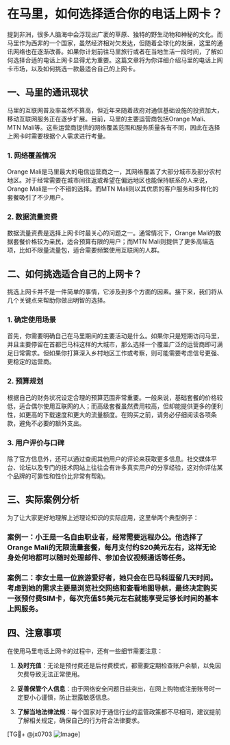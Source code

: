 # 在马里，如何选择适合你的电话上网卡？

提到非洲，很多人脑海中会浮现出广袤的草原、独特的野生动物和神秘的文化。而马里作为西非的一个国家，虽然经济相对欠发达，但随着全球化的发展，这里的通讯网络也在逐渐改善。如果你计划前往马里旅行或者在当地生活一段时间，了解如何选择合适的电话上网卡显得尤为重要。这篇文章将为你详细介绍马里的电话上网卡市场，以及如何挑选一款最适合自己的上网卡。

## 一、马里的通讯现状

马里的互联网普及率虽然不算高，但近年来随着政府对通信基础设施的投资加大，移动互联网服务正在逐步扩展。目前，马里的主要运营商包括Orange Mali、MTN Mali等。这些运营商提供的网络覆盖范围和服务质量各有不同，因此在选择上网卡时需要根据个人需求进行考量。

### 1. 网络覆盖情况
Orange Mali是马里最大的电信运营商之一，其网络覆盖了大部分城市及部分农村地区。对于经常需要在城市间往返或希望在偏远地区也能保持联系的人来说，Orange Mali是一个不错的选择。而MTN Mali则以其优质的客户服务和多样化的套餐吸引了不少用户。

### 2. 数据流量资费
数据流量资费是选择上网卡时最关心的问题之一。通常情况下，Orange Mali的数据套餐价格较为亲民，适合预算有限的用户；而MTN Mali则提供了更多高端选项，比如不限量流量包，适合需要频繁使用互联网的人群。

## 二、如何挑选适合自己的上网卡？

挑选上网卡并不是一件简单的事情，它涉及到多个方面的因素。接下来，我们将从几个关键点来帮助你做出明智的选择。

### 1. 确定使用场景
首先，你需要明确自己在马里期间的主要活动是什么。如果你只是短期访问马里，并且主要停留在首都巴马科这样的大城市，那么选择一个覆盖广泛的运营商即可满足日常需求。但如果你打算深入乡村地区工作或考察，则可能需要考虑信号更强、更稳定的运营商。

### 2. 预算规划
根据自己的财务状况设定合理的预算范围非常重要。一般来说，基础套餐的价格较低，适合偶尔使用互联网的人；而高级套餐虽然费用较高，但却能提供更多的便利性，如更高的下载速度和更大的流量额度。在购买之前，请务必仔细阅读各项条款，避免不必要的额外支出。

### 3. 用户评价与口碑
除了官方信息外，还可以通过查阅其他用户的评论来获取更多信息。社交媒体平台、论坛以及专门的技术网站上往往会有许多真实用户的分享经验，这对你评估某个品牌的可靠性和性价比非常有帮助。

## 三、实际案例分析

为了让大家更好地理解上述理论知识的实际应用，这里举两个典型例子：

### 案例一：小王是一名自由职业者，经常需要远程办公。他选择了Orange Mali的无限流量套餐，每月支付约$20美元左右，这样无论身处何地都可以随时处理邮件、参加会议视频通话等任务。

### 案例二：李女士是一位旅游爱好者，她只会在巴马科逗留几天时间。考虑到她的需求主要是浏览社交网络和查看地图导航，最终决定购买一张预付费SIM卡，每次充值$5美元左右就能享受足够长时间的基本上网服务。

## 四、注意事项

在使用马里电话上网卡的过程中，还有一些细节需要注意：

1. **及时充值**：无论是预付费还是后付费模式，都需要定期检查账户余额，以免因欠费导致无法正常使用。
   
2. **妥善保管个人信息**：由于网络安全问题日益突出，在网上购物或注册账号时一定要小心谨慎，防止泄露敏感信息。

3. **了解当地法律法规**：每个国家对于通信行业的监管政策都不尽相同，建议提前了解相关规定，确保自己的行为符合法律要求。

[TG💪+ @jx0703 ![Image](https://github.com/user-attachments/assets/dbca1d08-cadb-493c-b0ec-ad6f7a83f270)]